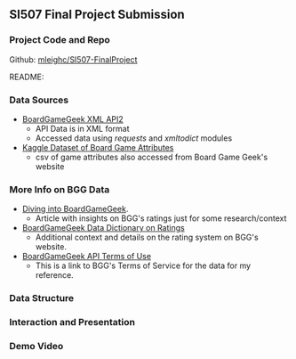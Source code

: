 ## SI507 Final Project Submission

### Project Code and Repo
Github: [mleighc/SI507-FinalProject](https://github.com/mleighc/SI507-FinalProject.git)           
        
README: 


### Data Sources
* [BoardGameGeek XML API2](https://boardgamegeek.com/wiki/page/BGG_XML_API2)       
    * API Data is in XML format
    * Accessed data using *requests* and *xmltodict* modules
* [Kaggle Dataset of Board Game Attributes](https://www.kaggle.com/datasets/andrewmvd/board-games)        
    * csv of game attributes also accessed from Board Game Geek's website      

### More Info on BGG Data
* [Diving into BoardGameGeek](https://jvanelteren.github.io/blog/2022/01/19/boardgames.html).   
    * Article with insights on BGG's ratings just for some research/context
* [BoardGameGeek Data Dictionary on Ratings](https://boardgamegeek.com/wiki/page/ratings)      
    * Additional context and details on the rating system on BGG's website.
* [BoardGameGeek API Terms of Use](https://boardgamegeek.com/wiki/page/XML_API_Terms_of_Use#)       
    * This is a link to BGG's Terms of Service for the data for my reference.

### Data Structure


    

### Interaction and Presentation
    


       

### Demo Video


       
